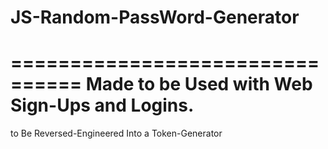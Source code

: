 # JS-Random-PassWord-Generator
================================
Made to be Used with Web Sign-Ups and Logins.
=================================================
to Be Reversed-Engineered Into a Token-Generator 
